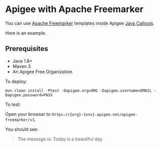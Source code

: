 # Apigee with Apache Freemarker

You can use [Apache Freemarker](https://freemarker.apache.org/) templates inside Apigee [Java Callouts](https://docs.apigee.com/api-platform/reference/policies/java-callout-policy).

Here is an example.

## Prerequisites

- Java 1.8+
- Maven 3
- An Apigee Free Organization

To deploy:

``` shell
mvn clean install -Ptest -Dapigee.org=ORG -Dapigee.username=EMAIL -Dapigee.password=PASS
```
To test:

Open your browser to `https://{org}-{env}.apigee.net/apigee-freemarker/v1`.

You should see:

> The message is: Today is a beautiful day
